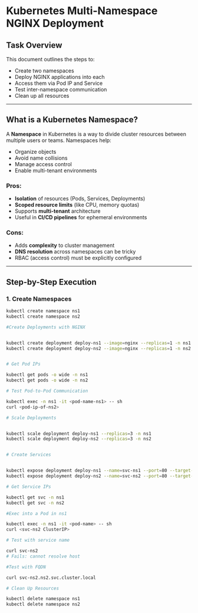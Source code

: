 # Kubernetes Multi-Namespace NGINX Deployment

## Task Overview

This document outlines the steps to:
- Create two namespaces
- Deploy NGINX applications into each
- Access them via Pod IP and Service
- Test inter-namespace communication
- Clean up all resources

---

## What is a Kubernetes Namespace?

A **Namespace** in Kubernetes is a way to divide cluster resources between multiple users or teams. Namespaces help:
- Organize objects
- Avoid name collisions
- Manage access control
- Enable multi-tenant environments

### Pros:
- **Isolation** of resources (Pods, Services, Deployments)
- **Scoped resource limits** (like CPU, memory quotas)
- Supports **multi-tenant** architecture
- Useful in **CI/CD pipelines** for ephemeral environments

### Cons:
- Adds **complexity** to cluster management
- **DNS resolution** across namespaces can be tricky
- RBAC (access control) must be explicitly configured

---

##  Step-by-Step Execution

### 1. Create Namespaces

```bash
kubectl create namespace ns1
kubectl create namespace ns2

#Create Deployments with NGINX


kubectl create deployment deploy-ns1 --image=nginx --replicas=1 -n ns1
kubectl create deployment deploy-ns2 --image=nginx --replicas=1 -n ns2


# Get Pod IPs

kubectl get pods -o wide -n ns1
kubectl get pods -o wide -n ns2

# Test Pod-to-Pod Communication

kubectl exec -n ns1 -it <pod-name-ns1> -- sh
curl <pod-ip-of-ns2>

# Scale Deployments


kubectl scale deployment deploy-ns1 --replicas=3 -n ns1
kubectl scale deployment deploy-ns2 --replicas=3 -n ns2


# Create Services


kubectl expose deployment deploy-ns1 --name=svc-ns1 --port=80 --target-port=80 -n ns1
kubectl expose deployment deploy-ns2 --name=svc-ns2 --port=80 --target-port=80 -n ns2

# Get Service IPs

kubectl get svc -n ns1
kubectl get svc -n ns2

#Exec into a Pod in ns1

kubectl exec -n ns1 -it <pod-name> -- sh
curl <svc-ns2 ClusterIP>

# Test with service name

curl svc-ns2
# Fails: cannot resolve host

#Test with FQDN

curl svc-ns2.ns2.svc.cluster.local

# Clean Up Resources

kubectl delete namespace ns1
kubectl delete namespace ns2

```